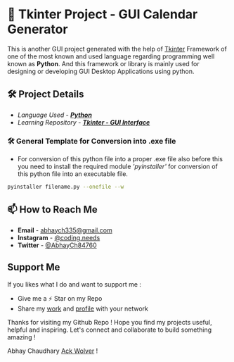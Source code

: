 # 🚀 Tkinter Project - GUI Calendar Generator

This is another GUI project generated with the help of [Tkinter](https://docs.python.org/3/library/tkinter.html) Framework of one of the most known and used language regarding programming well known as **Python**. And this framework or library is mainly used for designing or developing GUI Desktop Applications using python.

## 🛠 Project Details

- *Language Used* - ***[Python](https://www.python.org/)***
- *Learning Repository* - ***[Tkinter - GUI Interface](https://github.com/ackwolver335/Tkinter-GUI_Inteface)***

### 🛠 General Template for Conversion into .exe file

- For conversion of this python file into a proper .exe file also before this you need to install the required module *'pyinstaller'* for conversion of this python file into an executable file.

```bash
pyinstaller filename.py --onefile --w
```

## 📫 How to Reach Me

- **Email** - abhaych335@gmail.com
- **Instagram** - [@coding.needs](https://www.instagram.com/coding.needs/)
- **Twitter** - [@AbhayCh84760](https://x.com/AbhayCh84760)

## Support Me

If you likes what I do and want to support me :

- Give me a ⚡️ Star on my Repo
- Share my [work](https://github.com/ackwolver335/Tkinter-GUI_Inteface) and [profile](https://github.com/ackwolver335) with your network

Thanks for visiting my Github Repo ! Hope you find my projects useful, helpful and inspiring. Let's connect and collaborate to build something amazing !

Abhay Chaudhary [Ack Wolver](https://github.com/ackwolver335/ackwolver335) !